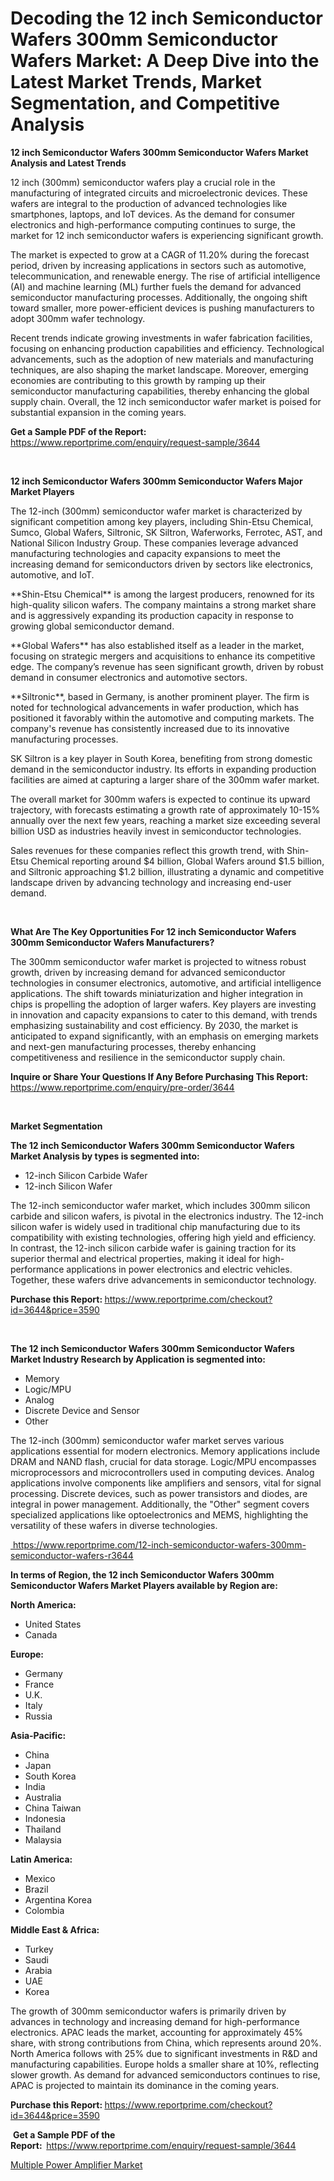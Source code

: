 <p><h1>Decoding the 12 inch Semiconductor Wafers 300mm Semiconductor Wafers Market: A Deep Dive into the Latest Market Trends, Market Segmentation, and Competitive Analysis</h1></p><p><strong>12 inch Semiconductor Wafers 300mm Semiconductor Wafers Market Analysis and Latest Trends</strong></p>
<p><p>12 inch (300mm) semiconductor wafers play a crucial role in the manufacturing of integrated circuits and microelectronic devices. These wafers are integral to the production of advanced technologies like smartphones, laptops, and IoT devices. As the demand for consumer electronics and high-performance computing continues to surge, the market for 12 inch semiconductor wafers is experiencing significant growth.</p><p>The market is expected to grow at a CAGR of 11.20% during the forecast period, driven by increasing applications in sectors such as automotive, telecommunication, and renewable energy. The rise of artificial intelligence (AI) and machine learning (ML) further fuels the demand for advanced semiconductor manufacturing processes. Additionally, the ongoing shift toward smaller, more power-efficient devices is pushing manufacturers to adopt 300mm wafer technology.</p><p>Recent trends indicate growing investments in wafer fabrication facilities, focusing on enhancing production capabilities and efficiency. Technological advancements, such as the adoption of new materials and manufacturing techniques, are also shaping the market landscape. Moreover, emerging economies are contributing to this growth by ramping up their semiconductor manufacturing capabilities, thereby enhancing the global supply chain. Overall, the 12 inch semiconductor wafer market is poised for substantial expansion in the coming years.</p></p>
<p><strong>Get a Sample PDF of the Report:&nbsp;</strong> <a href="https://www.reportprime.com/enquiry/request-sample/3644?utm_campaign=3172&utm_medium=2&utm_source=Github&utm_content=ia&utm_term=18032025&utm_id=12-inch-semiconductor-wafers-300mm-semiconductor-wafers">https://www.reportprime.com/enquiry/request-sample/3644</a></p>
<p>&nbsp;</p>
<p><strong>12 inch Semiconductor Wafers 300mm Semiconductor Wafers Major Market Players</strong></p>
<p><p>The 12-inch (300mm) semiconductor wafer market is characterized by significant competition among key players, including Shin-Etsu Chemical, Sumco, Global Wafers, Siltronic, SK Siltron, Waferworks, Ferrotec, AST, and National Silicon Industry Group. These companies leverage advanced manufacturing technologies and capacity expansions to meet the increasing demand for semiconductors driven by sectors like electronics, automotive, and IoT.</p><p>**Shin-Etsu Chemical** is among the largest producers, renowned for its high-quality silicon wafers. The company maintains a strong market share and is aggressively expanding its production capacity in response to growing global semiconductor demand.</p><p>**Global Wafers** has also established itself as a leader in the market, focusing on strategic mergers and acquisitions to enhance its competitive edge. The company’s revenue has seen significant growth, driven by robust demand in consumer electronics and automotive sectors.</p><p>**Siltronic**, based in Germany, is another prominent player. The firm is noted for technological advancements in wafer production, which has positioned it favorably within the automotive and computing markets. The company's revenue has consistently increased due to its innovative manufacturing processes.</p><p>SK Siltron is a key player in South Korea, benefiting from strong domestic demand in the semiconductor industry. Its efforts in expanding production facilities are aimed at capturing a larger share of the 300mm wafer market.</p><p>The overall market for 300mm wafers is expected to continue its upward trajectory, with forecasts estimating a growth rate of approximately 10-15% annually over the next few years, reaching a market size exceeding several billion USD as industries heavily invest in semiconductor technologies.</p><p>Sales revenues for these companies reflect this growth trend, with Shin-Etsu Chemical reporting around $4 billion, Global Wafers around $1.5 billion, and Siltronic approaching $1.2 billion, illustrating a dynamic and competitive landscape driven by advancing technology and increasing end-user demand.</p></p>
<p>&nbsp;</p>
<p><strong>What Are The Key Opportunities For 12 inch Semiconductor Wafers 300mm Semiconductor Wafers Manufacturers?</strong></p>
<p><p>The 300mm semiconductor wafer market is projected to witness robust growth, driven by increasing demand for advanced semiconductor technologies in consumer electronics, automotive, and artificial intelligence applications. The shift towards miniaturization and higher integration in chips is propelling the adoption of larger wafers. Key players are investing in innovation and capacity expansions to cater to this demand, with trends emphasizing sustainability and cost efficiency. By 2030, the market is anticipated to expand significantly, with an emphasis on emerging markets and next-gen manufacturing processes, thereby enhancing competitiveness and resilience in the semiconductor supply chain.</p></p>
<p><strong>Inquire or Share Your Questions If Any Before Purchasing This Report:</strong> <a href="https://www.reportprime.com/enquiry/pre-order/3644?utm_campaign=3172&utm_medium=2&utm_source=Github&utm_content=ia&utm_term=18032025&utm_id=12-inch-semiconductor-wafers-300mm-semiconductor-wafers">https://www.reportprime.com/enquiry/pre-order/3644</a></p>
<p>&nbsp;</p>
<p><strong>Market Segmentation</strong></p>
<p><strong>The 12 inch Semiconductor Wafers 300mm Semiconductor Wafers Market Analysis by types is segmented into:</strong></p>
<p><ul><li>12-inch Silicon Carbide Wafer</li><li>12-inch Silicon Wafer</li></ul></p>
<p><p>The 12-inch semiconductor wafer market, which includes 300mm silicon carbide and silicon wafers, is pivotal in the electronics industry. The 12-inch silicon wafer is widely used in traditional chip manufacturing due to its compatibility with existing technologies, offering high yield and efficiency. In contrast, the 12-inch silicon carbide wafer is gaining traction for its superior thermal and electrical properties, making it ideal for high-performance applications in power electronics and electric vehicles. Together, these wafers drive advancements in semiconductor technology.</p></p>
<p><strong>Purchase this Report:&nbsp;</strong><a href="https://www.reportprime.com/checkout?id=3644&price=3590&utm_campaign=3172&utm_medium=2&utm_source=Github&utm_content=ia&utm_term=18032025&utm_id=12-inch-semiconductor-wafers-300mm-semiconductor-wafers">https://www.reportprime.com/checkout?id=3644&price=3590</a></p>
<p>&nbsp;</p>
<p><strong>The 12 inch Semiconductor Wafers 300mm Semiconductor Wafers Market Industry Research by Application is segmented into:</strong></p>
<p><ul><li>Memory</li><li>Logic/MPU</li><li>Analog</li><li>Discrete Device and Sensor</li><li>Other</li></ul></p>
<p><p>The 12-inch (300mm) semiconductor wafer market serves various applications essential for modern electronics. Memory applications include DRAM and NAND flash, crucial for data storage. Logic/MPU encompasses microprocessors and microcontrollers used in computing devices. Analog applications involve components like amplifiers and sensors, vital for signal processing. Discrete devices, such as power transistors and diodes, are integral in power management. Additionally, the "Other" segment covers specialized applications like optoelectronics and MEMS, highlighting the versatility of these wafers in diverse technologies.</p></p>
<p><a href="https://www.reportprime.com/12-inch-semiconductor-wafers-300mm-semiconductor-wafers-r3644?utm_campaign=3172&utm_medium=2&utm_source=Github&utm_content=ia&utm_term=18032025&utm_id=12-inch-semiconductor-wafers-300mm-semiconductor-wafers">&nbsp;https://www.reportprime.com/12-inch-semiconductor-wafers-300mm-semiconductor-wafers-r3644</a></p>
<p><strong>In terms of Region, the 12 inch Semiconductor Wafers 300mm Semiconductor Wafers Market Players available by Region are:</strong></p>
<p>
    <p> <strong> North America: </strong>
        <ul>
            <li>United States</li>
            <li>Canada</li>
        </ul>
        </p> 
    <p> <strong> Europe: </strong>
        <ul>
            <li>Germany</li>
            <li>France</li>
            <li>U.K.</li>
            <li>Italy</li>
            <li>Russia</li>
        </ul>
        </p> 
    <p> <strong> Asia-Pacific: </strong>
        <ul>
            <li>China</li>
            <li>Japan</li>
            <li>South Korea</li>
            <li>India</li>
            <li>Australia</li>
            <li>China Taiwan</li>
            <li>Indonesia</li>
            <li>Thailand</li>
            <li>Malaysia</li>
        </ul>
        </p> 
    <p> <strong> Latin America: </strong>
        <ul>
            <li>Mexico</li>
            <li>Brazil</li>
            <li>Argentina Korea</li>
            <li>Colombia</li>
        </ul>
        </p> 
    <p> <strong> Middle East & Africa: </strong>
        <ul>
            <li>Turkey</li>
            <li>Saudi</li>
            <li>Arabia</li>
            <li>UAE</li>
            <li>Korea</li>
        </ul>
    </p>
    </p>
<p><p>The growth of 300mm semiconductor wafers is primarily driven by advances in technology and increasing demand for high-performance electronics. APAC leads the market, accounting for approximately 45% share, with strong contributions from China, which represents around 20%. North America follows with 25% due to significant investments in R&D and manufacturing capabilities. Europe holds a smaller share at 10%, reflecting slower growth. As demand for advanced semiconductors continues to rise, APAC is projected to maintain its dominance in the coming years.</p></p>
<p><strong>Purchase this Report: </strong><a href="https://www.reportprime.com/checkout?id=3644&price=3590&utm_campaign=3172&utm_medium=2&utm_source=Github&utm_content=ia&utm_term=18032025&utm_id=12-inch-semiconductor-wafers-300mm-semiconductor-wafers">https://www.reportprime.com/checkout?id=3644&price=3590</a></p>
<p>&nbsp;<strong>Get a Sample PDF of the Report:&nbsp;&nbsp;</strong><a href="https://www.reportprime.com/enquiry/request-sample/3644?utm_campaign=3172&utm_medium=2&utm_source=Github&utm_content=ia&utm_term=18032025&utm_id=12-inch-semiconductor-wafers-300mm-semiconductor-wafers">https://www.reportprime.com/enquiry/request-sample/3644</a></p>
<p><strong></strong></p>
<p><p><a href="https://github.com/akramisabtu/Market-Research-Report-List-1/blob/main/multiple-power-amplifier-market.md?utm_campaign=3172&utm_medium=2&utm_source=Github&utm_content=ia&utm_term=18032025&utm_id=12-inch-semiconductor-wafers-300mm-semiconductor-wafers">Multiple Power Amplifier Market</a></p></p>